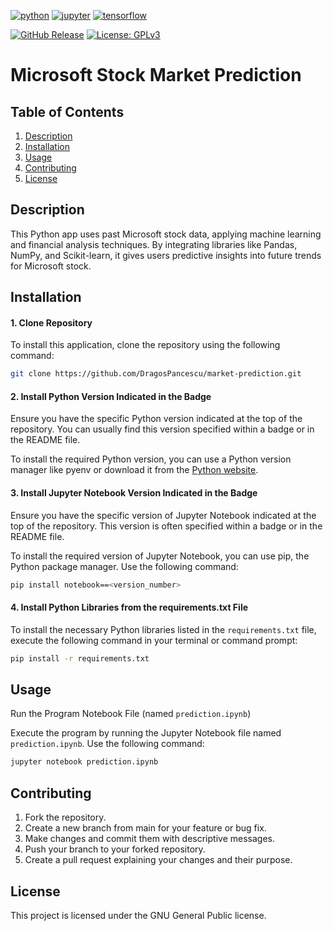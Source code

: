 [![python](https://img.shields.io/badge/Python-3.10-3776AB.svg?style=flat&logo=python&logoColor=white)](https://www.python.org)
[![jupyter](https://img.shields.io/badge/Jupyter-Lab-F37626.svg?style=flat&logo=Jupyter)](https://jupyterlab.readthedocs.io/en/stable)
[![tensorflow](https://img.shields.io/badge/TensorFlow-1.12-FF6F00.svg?style=flat&logo=tensorflow)](https://www.tensorflow.org)

[![GitHub Release](https://img.shields.io/github/release/tterb/PlayMusic.svg?style=flat)]()
[![License: GPLv3](https://img.shields.io/badge/License-GPLv3-blue.svg)](https://www.gnu.org/licenses/gpl-3.0)

# Microsoft Stock Market Prediction

## Table of Contents

1. [Description](#description)
2. [Installation](#installation)
3. [Usage](#usage)
4. [Contributing](#contributing)
5. [License](#license)

## Description

This Python app uses past Microsoft stock data, applying machine learning and financial analysis techniques. By integrating libraries like Pandas, NumPy, and Scikit-learn, it gives users predictive insights into future trends for Microsoft stock.

## Installation

#### 1. Clone Repository

To install this application, clone the repository using the following command:

```bash
git clone https://github.com/DragosPancescu/market-prediction.git
```

#### 2. Install Python Version Indicated in the Badge

Ensure you have the specific Python version indicated at the top of the repository. You can usually find this version specified within a badge or in the README file.

To install the required Python version, you can use a Python version manager like pyenv or download it from the [Python website](https://www.python.org/downloads/).

#### 3. Install Jupyter Notebook Version Indicated in the Badge

Ensure you have the specific version of Jupyter Notebook indicated at the top of the repository. This version is often specified within a badge or in the README file.

To install the required version of Jupyter Notebook, you can use pip, the Python package manager. Use the following command:

```bash
pip install notebook==<version_number>
```
#### 4. Install Python Libraries from the requirements.txt File

To install the necessary Python libraries listed in the `requirements.txt` file, execute the following command in your terminal or command prompt:

```bash
pip install -r requirements.txt
```

## Usage

Run the Program Notebook File (named `prediction.ipynb`)

Execute the program by running the Jupyter Notebook file named `prediction.ipynb`. Use the following command:

```bash
jupyter notebook prediction.ipynb
```

## Contributing

1. Fork the repository.
2. Create a new branch from main for your feature or bug fix.
3. Make changes and commit them with descriptive messages.
4. Push your branch to your forked repository.
5. Create a pull request explaining your changes and their purpose.

## License

This project is licensed under the GNU General Public license.
